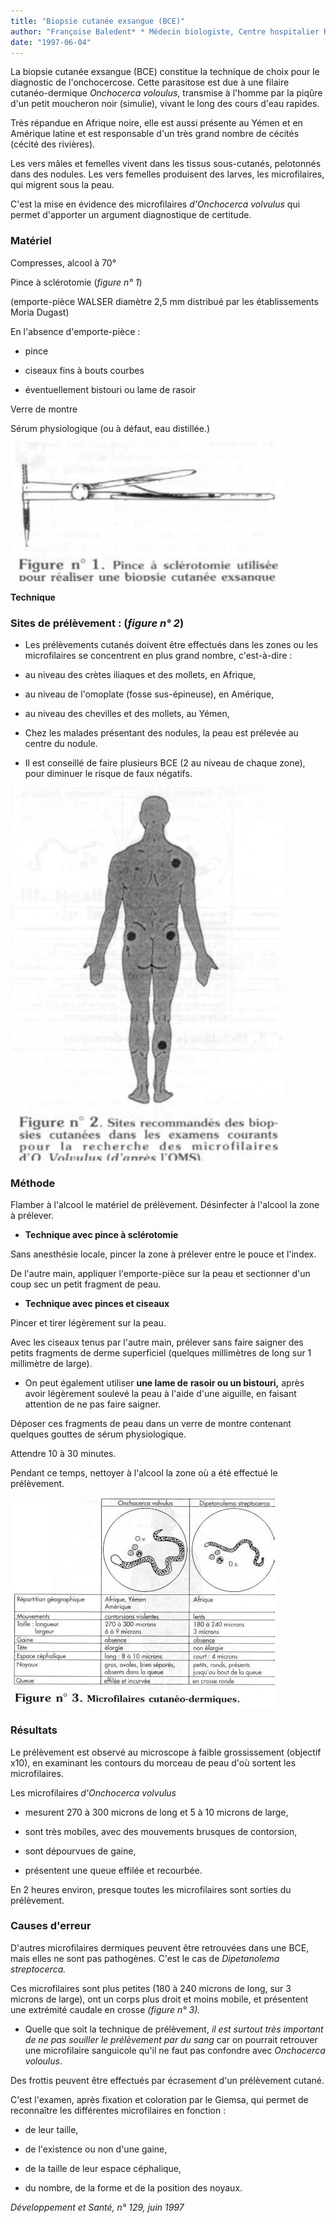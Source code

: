 ```yaml
---
title: "Biopsie cutanée exsangue (BCE)"
author: "Françoise Baledent* * Médecin biologiste, Centre hospitalier Robert-Ballenger, Aulnay-sous-Bois."
date: "1997-06-04"
---
```


La biopsie cutanée exsangue (BCE) constitue la technique de choix pour le diagnostic de l'onchocercose. Cette parasitose est due à une filaire cutanéo-dermique *Onchocerca voloulus*, transmise à l'homme par la piqûre d'un petit moucheron noir (simulie), vivant le long des cours d'eau rapides.

Très répandue en Afrique noire, elle est aussi présente au Yémen et en Amérique latine et est responsable d'un très grand nombre de cécités (cécité des rivières).

Les vers mâles et femelles vivent dans les tissus sous-cutanés, pelotonnés dans des nodules. Les vers femelles produisent des larves, les microfilaires, qui migrent sous la peau.

C'est la mise en évidence des microfilaires *d'Onchocerca volvulus* qui permet d'apporter un argument diagnostique de certitude.

### Matériel

Compresses, alcool à 70°

Pince à sclérotomie (*figure n° 1*)

(emporte-pièce WALSER diamètre 2,5 mm distribué par les établissements Moria Dugast)

En l'absence d'emporte-pièce :

- pince

- ciseaux fins à bouts courbes

- éventuellement bistouri ou lame de rasoir

Verre de montre

Sérum physiologique (ou à défaut, eau distillée.)

![](i733-1.jpg)

**Technique**

### Sites de prélèvement : (*figure n° 2*)

- Les prélèvements cutanés doivent être effectués dans les zones ou les microfilaires se concentrent en plus grand nombre, c'est-à-dire :

- au niveau des crètes iliaques et des mollets, en Afrique,

- au niveau de l'omoplate (fosse sus-épineuse), en Amérique,

- au niveau des chevilles et des mollets, au Yémen,

- Chez les malades présentant des nodules, la peau est prélevée au centre du nodule.

- Il est conseillé de faire plusieurs BCE (2 au niveau de chaque zone), pour diminuer le risque de faux négatifs.

![](i733-2.jpg)

### Méthode

Flamber à l'alcool le matériel de prélèvement. Désinfecter à l'alcool la zone à prélever.

- **Technique avec pince à sclérotomie**

Sans anesthésie locale, pincer la zone à prélever entre le pouce et l'index.

De l'autre main, appliquer l'emporte-pièce sur la peau et sectionner d'un coup sec un petit fragment de peau.

- **Technique avec pinces et ciseaux**

Pincer et tirer légèrement sur la peau.

Avec les ciseaux tenus par l'autre main, prélever sans faire saigner des petits fragments de derme superficiel (quelques millimètres de long sur 1 millimètre de large).

- On peut également utiliser **une lame de** **rasoir ou un bistouri,** après avoir légèrement soulevé la peau à l'aide d'une aiguille, en faisant attention de ne pas faire saigner.

Déposer ces fragments de peau dans un verre de montre contenant quelques gouttes de sérum physiologique.

Attendre 10 à 30 minutes.

Pendant ce temps, nettoyer à l'alcool la zone où a été effectué le prélèvement.

![](i733-3.jpg)

### Résultats

Le prélèvement est observé au microscope à faible grossissement (objectif x10), en examinant les contours du morceau de peau d'où sortent les microfilaires.

Les microfilaires *d'Onchocerca volvulus*

- mesurent 270 à 300 microns de long et 5 à 10 microns de large,

- sont très mobiles, avec des mouvements brusques de contorsion,

- sont dépourvues de gaine,

- présentent une queue effilée et recourbée.

En 2 heures environ, presque toutes les microfilaires sont sorties du prélèvement.

### Causes d'erreur

D'autres microfilaires dermiques peuvent être retrouvées dans une BCE, mais elles ne sont pas pathogènes. C'est le cas de *Dipetanolema* *streptocerca.*

Ces microfilaires sont plus petites (180 à 240 microns de long, sur 3 microns de large), ont un corps plus droit et moins mobile, et présentent une extrémité caudale en crosse *(figure n° 3).*

- Quelle que soit la technique de prélèvement, *il est surtout très important de ne* *pas souiller le prélèvement* *par du sang* car on pourrait retrouver une microfilaire sanguicole qu'il ne faut pas confondre avec *Onchocerca voloulus*.

Des frottis peuvent être effectués par écrasement d'un prélèvement cutané.

C'est l'examen, après fixation et coloration par le Giemsa, qui permet de reconnaître les différentes microfilaires en fonction :

- de leur taille,

- de l'existence ou non d'une gaine,

- de la taille de leur espace céphalique,

- du nombre, de la forme et de la position des noyaux.

*Développement et Santé, n° 129, juin 1997*
